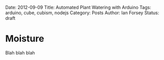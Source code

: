 Date: 2012-09-09
Title: Automated Plant Watering with Arduino
Tags: arduino, cube, cubism, nodejs
Category: Posts
Author: Ian Forsey
Status: draft

<script type="text/javascript" src="/theme/posts/arduino-plant-watering/d3.v2.js"></script>
<script type="text/javascript" src="/theme/posts/arduino-plant-watering/cubism.v1.js"></script>
<style>
    @import url(/theme/posts/arduino-plant-watering/style.css);
</style>
<script type="text/javascript">
    function renderTimeSeries(expression, title, container, extent) {
        var context = cubism.context()
                            .serverDelay(0)
                            .clientDelay(0)
                            .step(3e5) //5 minute
                            .size(800);
                                             
        d3.select(container).selectAll(".axis")
            .data(["top", "bottom"])
          .enter().append("div")
            .attr("class", function(d) { return d + " axis"; })
            .each(function(d) { d3.select(this).call(context.axis().ticks(12).orient(d)); });
        
        d3.select(container).append("div")
            .attr("class", "rule")
            .call(context.rule());
        
        context.on("focus", function(i) {
          d3.selectAll(".value").style("right", i == null ? null : context.size() - i + "px");
        });
        
        var horizon = context.horizon();
        horizon.height(300);
        horizon.title(title);
        horizon.extent(extent);
        
        var cube = context.cube("http://54.247.99.12:1081");
        var metrics = [
            cube.metric(expression)
        ];
        
        d3.select(container).selectAll(".horizon")
            .data(metrics)
        .enter().append("div")
            .attr("class", "horizon")
            .call(horizon);
    }
</script>

# Moisture

Blah blah blah

<div id="time-series1" class="time-series">
    <script type="text/javascript">
        renderTimeSeries("1023 - (sum(moisture(moisture)) / sum(moisture))", "Moisture Level", "#time-series1", [0, 1023]);
    </script>
</div>